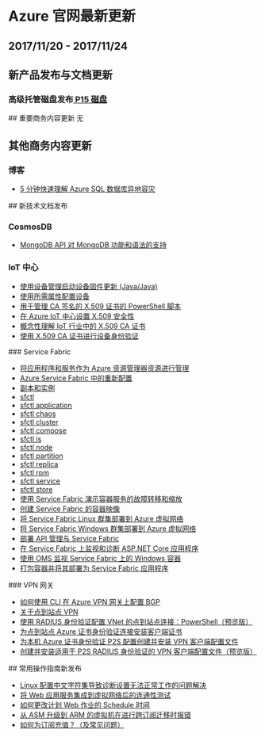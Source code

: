 <properties
	pageTitle="Azure 官网本周更新 | Azure"
    description="Azure 官网本周更新"
    services=""
    documentationCenter=""
    authors=""
    manager=""
    editor=""
    tags=""/>

<tags ms.service="weekly-updates" ms.date="" wacn.date="" wacn.lang="cn"/>

# Azure 官网最新更新
## 2017/11/20 - 2017/11/24
## 新产品发布与文档更新

<h3>高级托管磁盘发布<a href="/pricing/details/storage/" id="weekly-updates-11-24_storage"> P15 磁盘</a></h3>
## 重要商务内容更新
无

## 其他商务内容更新
### 博客
<ul>
<li><a href="/blog/2017/11/22/GeoDisasterRecovery/" id="weekly-updates-11-24_blog-GeoDisasterRecovery">5 分钟快速理解 Azure SQL 数据库异地容灾
</a></li>

</ul>
## 新技术文档发布

### CosmosDB
<ul>
<li><a id="weekly-updates-11-24_docs-mongodb-feature-support" href="//docs.azure.cn/zh-cn/cosmos-db/mongodb-feature-support">MongoDB API 对 MongoDB 功能和语法的支持</a></li>
</ul>

### IoT 中心
<ul>
<li><a id="weekly-updates-11-24_docs-iot-hub-java-java-firmware-update" href="//docs.azure.cn/zh-cn/iot-hub/iot-hub-java-java-firmware-update">使用设备管理启动设备固件更新 (Java/Java)</a></li>
<li><a id="weekly-updates-11-24_docs-iot-hub-java-java-twin-how-to-configure" href="//docs.azure.cn/zh-cn/iot-hub/iot-hub-java-java-twin-how-to-configure">使用所需属性配置设备</a></li>
<li><a id="weekly-updates-11-24_docs-iot-hub-security-x509-create-certificates" href="//docs.azure.cn/zh-cn/iot-hub/iot-hub-security-x509-create-certificates">用于管理 CA 签名的 X.509 证书的 PowerShell 脚本</a></li>
<li><a id="weekly-updates-11-24_docs-iot-hub-security-x509-get-started" href="//docs.azure.cn/zh-cn/iot-hub/iot-hub-security-x509-get-started">在 Azure IoT 中心设置 X.509 安全性</a></li>
<li><a id="weekly-updates-11-24_docs-iot-hub-x509ca-concept" href="//docs.azure.cn/zh-cn/iot-hub/iot-hub-x509ca-concept">概念性理解 IoT 行业中的 X.509 CA 证书</a></li>
<li><a id="weekly-updates-11-24_docs-iot-hub-x509ca-overview" href="//docs.azure.cn/zh-cn/iot-hub/iot-hub-x509ca-overview">使用 X.509 CA 证书进行设备身份验证</a></li>
</ul>
### Service Fabric
<ul>
<li><a id="weekly-updates-11-24_docs-service-fabric-application-arm-resource" href="//docs.azure.cn/zh-cn/service-fabric/service-fabric-application-arm-resource">将应用程序和服务作为 Azure 资源管理器资源进行管理</a></li>
<li><a id="weekly-updates-11-24_docs-service-fabric-concepts-reconfiguration" href="//docs.azure.cn/zh-cn/service-fabric/service-fabric-concepts-reconfiguration">Azure Service Fabric 中的重新配置</a></li>
<li><a id="weekly-updates-11-24_docs-service-fabric-concepts-replica-lifecycle" href="//docs.azure.cn/zh-cn/service-fabric/service-fabric-concepts-replica-lifecycle">副本和实例</a></li>
<li><a id="weekly-updates-11-24_docs-service-fabric-sfctl" href="//docs.azure.cn/zh-cn/service-fabric/service-fabric-sfctl">sfctl</a></li>
<li><a id="weekly-updates-11-24_docs-service-fabric-sfctl-application" href="//docs.azure.cn/zh-cn/service-fabric/service-fabric-sfctl-application">sfctl application</a></li>
<li><a id="weekly-updates-11-24_docs-service-fabric-sfctl-chaos" href="//docs.azure.cn/zh-cn/service-fabric/service-fabric-sfctl-chaos">sfctl chaos</a></li>
<li><a id="weekly-updates-11-24_docs-service-fabric-sfctl-cluster" href="//docs.azure.cn/zh-cn/service-fabric/service-fabric-sfctl-cluster">sfctl cluster</a></li>
<li><a id="weekly-updates-11-24_docs-service-fabric-sfctl-compose" href="//docs.azure.cn/zh-cn/service-fabric/service-fabric-sfctl-compose">sfctl compose</a></li>
<li><a id="weekly-updates-11-24_docs-service-fabric-sfctl-is" href="//docs.azure.cn/zh-cn/service-fabric/service-fabric-sfctl-is">sfctl is</a></li>
<li><a id="weekly-updates-11-24_docs-service-fabric-sfctl-node" href="//docs.azure.cn/zh-cn/service-fabric/service-fabric-sfctl-node">sfctl node</a></li>
<li><a id="weekly-updates-11-24_docs-service-fabric-sfctl-partition" href="//docs.azure.cn/zh-cn/service-fabric/service-fabric-sfctl-partition">sfctl partition</a></li>
<li><a id="weekly-updates-11-24_docs-service-fabric-sfctl-replica" href="//docs.azure.cn/zh-cn/service-fabric/service-fabric-sfctl-replica">sfctl replica</a></li>
<li><a id="weekly-updates-11-24_docs-service-fabric-sfctl-rpm" href="//docs.azure.cn/zh-cn/service-fabric/service-fabric-sfctl-rpm">sfctl rpm</a></li>
<li><a id="weekly-updates-11-24_docs-service-fabric-sfctl-service" href="//docs.azure.cn/zh-cn/service-fabric/service-fabric-sfctl-service">sfctl service</a></li>
<li><a id="weekly-updates-11-24_docs-service-fabric-sfctl-store" href="//docs.azure.cn/zh-cn/service-fabric/service-fabric-sfctl-store">sfctl store</a></li>
<li><a id="weekly-updates-11-24_docs-service-fabric-tutorial-containers-failover" href="//docs.azure.cn/zh-cn/service-fabric/service-fabric-tutorial-containers-failover">使用 Service Fabric 演示容器服务的故障转移和缩放</a></li>
<li><a id="weekly-updates-11-24_docs-service-fabric-tutorial-create-container-images" href="//docs.azure.cn/zh-cn/service-fabric/service-fabric-tutorial-create-container-images">创建 Service Fabric 的容器映像</a></li>
<li><a id="weekly-updates-11-24_docs-service-fabric-tutorial-create-vnet-and-linux-cluster" href="//docs.azure.cn/zh-cn/service-fabric/service-fabric-tutorial-create-vnet-and-linux-cluster">将 Service Fabric Linux 群集部署到 Azure 虚拟网络</a></li>
<li><a id="weekly-updates-11-24_docs-service-fabric-tutorial-create-vnet-and-windows-cluster" href="//docs.azure.cn/zh-cn/service-fabric/service-fabric-tutorial-create-vnet-and-windows-cluster">将 Service Fabric Windows 群集部署到 Azure 虚拟网络</a></li>
<li><a id="weekly-updates-11-24_docs-service-fabric-tutorial-deploy-api-management" href="//docs.azure.cn/zh-cn/service-fabric/service-fabric-tutorial-deploy-api-management">部署 API 管理与 Service Fabric</a></li>
<li><a id="weekly-updates-11-24_docs-service-fabric-tutorial-monitoring-aspnet" href="//docs.azure.cn/zh-cn/service-fabric/service-fabric-tutorial-monitoring-aspnet">在 Service Fabric 上监视和诊断 ASP.NET Core 应用程序</a></li>
<li><a id="weekly-updates-11-24_docs-service-fabric-tutorial-monitoring-wincontainers" href="//docs.azure.cn/zh-cn/service-fabric/service-fabric-tutorial-monitoring-wincontainers">使用 OMS 监视 Service Fabric 上的 Windows 容器</a></li>
<li><a id="weekly-updates-11-24_docs-service-fabric-tutorial-package-containers" href="//docs.azure.cn/zh-cn/service-fabric/service-fabric-tutorial-package-containers">打包容器并将其部署为 Service Fabric 应用程序</a></li>
</ul>
### VPN 网关
<ul>
<li><a id="weekly-updates-11-24_docs-bgp-how-to-cli" href="//docs.azure.cn/zh-cn/vpn-gateway/bgp-how-to-cli">如何使用 CLI 在 Azure VPN 网关上配置 BGP</a></li>
<li><a id="weekly-updates-11-24_docs-point-to-site-about" href="//docs.azure.cn/zh-cn/vpn-gateway/point-to-site-about">关于点到站点 VPN</a></li>
<li><a id="weekly-updates-11-24_docs-point-to-site-how-to-radius-ps" href="//docs.azure.cn/zh-cn/vpn-gateway/point-to-site-how-to-radius-ps">使用 RADIUS 身份验证配置 VNet 的点到站点连接：PowerShell（预览版）</a></li>
<li><a id="weekly-updates-11-24_docs-point-to-site-how-to-vpn-client-install-azure-cert" href="//docs.azure.cn/zh-cn/vpn-gateway/point-to-site-how-to-vpn-client-install-azure-cert">为点到站点 Azure 证书身份验证连接安装客户端证书</a></li>
<li><a id="weekly-updates-11-24_docs-point-to-site-vpn-client-configuration-azure-cert" href="//docs.azure.cn/zh-cn/vpn-gateway/point-to-site-vpn-client-configuration-azure-cert">为本机 Azure 证书身份验证 P2S 配置创建并安装 VPN 客户端配置文件</a></li>
<li><a id="weekly-updates-11-24_docs-point-to-site-vpn-client-configuration-radius" href="//docs.azure.cn/zh-cn/vpn-gateway/point-to-site-vpn-client-configuration-radius">创建并安装适用于 P2S RADIUS 身份验证的 VPN 客户端配置文件（预览版）</a></li>
</ul>
## 常用操作指南新发布
<ul>
<li><a id="weekly-updates-11-24_docs-aog-virtual-machines-linux-qa-diagnostics-error-due-to-chinese-charset" href="//docs.azure.cn/zh-cn/articles/azure-operations-guide/virtual-machines/linux/aog-virtual-machines-linux-qa-diagnostics-error-due-to-chinese-charset">Linux 配置中文字符集导致诊断设置无法正常工作的问题解决</a></li>
<li><a id="weekly-updates-11-24_docs-aog-app-service-web-integrate-into-virtual-network-connectivity-test" href="//docs.azure.cn/zh-cn/articles/azure-operations-guide/app-service-web/aog-app-service-web-integrate-into-virtual-network-connectivity-test">将 Web 应用服务集成到虚拟网络后的连通性测试</a></li>
<li><a id="weekly-updates-11-24_docs-aog-app-service-web-webjobs-howto-update-the-schedule" href="//docs.azure.cn/zh-cn/articles/azure-operations-guide/app-service-web/aog-app-service-web-webjobs-howto-update-the-schedule">如何更改计划 Web 作业的 Schedule 时间</a></li>
<li><a id="weekly-updates-11-24_docs-aog-azure-resource-manager-qa-transfer-sub-with-vm-from-asm-to-arm" href="//docs.azure.cn/zh-cn/articles/azure-operations-guide/azure-resource-manager/aog-azure-resource-manager-qa-transfer-sub-with-vm-from-asm-to-arm">从 ASM 升级到 ARM 的虚拟机在进行跨订阅迁移时报错</a></li>
<li><a id="weekly-updates-11-24_docs-aog-commerce-subscription-management-recharge-faq" href="//docs.azure.cn/zh-cn/articles/azure-operations-guide/commerce/subscription-management/aog-commerce-subscription-management-recharge-faq">如何为订阅充值？（及常见问题）</a></li>
</ul>

